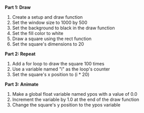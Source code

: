 **Part 1: Draw**  
1. Create a setup and draw function  
2. Set the window size to 1000 by 500 
3. Set the background to black in the draw function  
4. Set the fill color to white  
5. Draw a square using the rect function  
6. Set the square's dimensions to 20

**Part 2: Repeat**  
1. Add a for loop to draw the square 100 times  
2. Use a variable named "i" as the loop's counter  
3. Set the square's x position to (i * 20)  

**Part 3: Animate**  
1. Make a global float variable named ypos with a value of 0.0  
2. Increment the variable by 1.0 at the end of the draw function  
3. Change the square's y position to the ypos variable  

